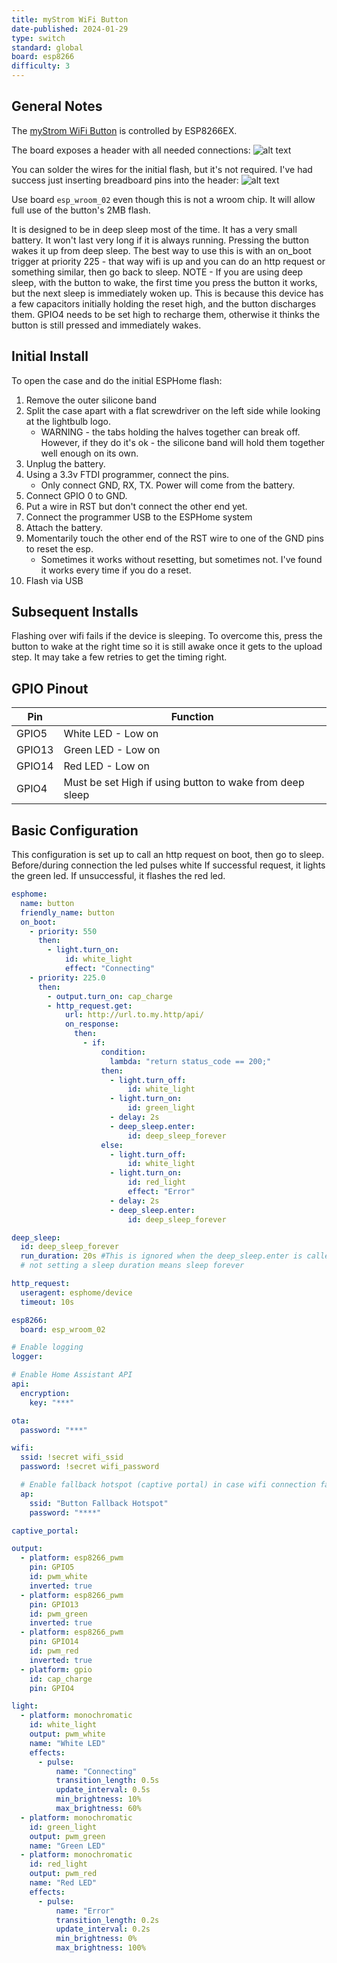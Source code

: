 ```yaml
---
title: myStrom WiFi Button
date-published: 2024-01-29
type: switch
standard: global
board: esp8266
difficulty: 3
---
```


## General Notes

The [myStrom WiFi Button](https://mystrom.ch/wifi-button/) is controlled by ESP8266EX.

The board exposes a header with all needed connections:
![alt text](header.png "Header")

You can solder the wires for the initial flash, but it's not required. I've had success just inserting breadboard pins into the header:
![alt text](pins.png "Pins")

Use board `esp_wroom_02` even though this is not a wroom chip. It will allow full use of the button's 2MB flash.

It is designed to be in deep sleep most of the time. It has a very small battery. It won't last very long if it is always running. Pressing the button wakes it up from deep sleep. The best way to use this is with an on_boot trigger at priority 225 - that way wifi is up and you can do an http request or something similar, then go back to sleep.
NOTE - If you are using deep sleep, with the button to wake, the first time you press the button it works, but the next sleep is immediately woken up. This is because this device has a few capacitors initially holding the reset high, and the button discharges them. GPIO4 needs to be set high to recharge them, otherwise it thinks the button is still pressed and immediately wakes.

## Initial Install

To open the case and do the initial ESPHome flash:

1. Remove the outer silicone band
1. Split the case apart with a flat screwdriver on the left side while looking at the lightbulb logo.
   - WARNING - the tabs holding the halves together can break off. However, if they do it's ok - the silicone band will hold them together well enough on its own.
1. Unplug the battery.
1. Using a 3.3v FTDI programmer, connect the pins.
   - Only connect GND, RX, TX. Power will come from the battery.
1. Connect GPIO 0 to GND.
1. Put a wire in RST but don't connect the other end yet.
1. Connect the programmer USB to the ESPHome system
1. Attach the battery.
1. Momentarily touch the other end of the RST wire to one of the GND pins to reset the esp.
   - Sometimes it works without resetting, but sometimes not. I've found it works every time if you do a reset.
1. Flash via USB

## Subsequent Installs

Flashing over wifi fails if the device is sleeping. To overcome this, press the button to wake at the right time so it is still awake once it gets to the upload step. It may take a few retries to get the timing right.

## GPIO Pinout

| Pin    | Function                                                 |
| ------ | -------------------------------------------------------- |
| GPIO5  | White LED - Low on                                       |
| GPIO13 | Green LED - Low on                                       |
| GPIO14 | Red LED - Low on                                         |
| GPIO4  | Must be set High if using button to wake from deep sleep |

## Basic Configuration

This configuration is set up to call an http request on boot, then go to sleep.
Before/during connection the led pulses white
If successful request, it lights the green led. If unsuccessful, it flashes the red led.

```yaml
esphome:
  name: button
  friendly_name: button
  on_boot:
    - priority: 550
      then:
        - light.turn_on:
            id: white_light
            effect: "Connecting"
    - priority: 225.0
      then:
        - output.turn_on: cap_charge
        - http_request.get:
            url: http://url.to.my.http/api/
            on_response:
              then:
                - if:
                    condition:
                      lambda: "return status_code == 200;"
                    then:
                      - light.turn_off:
                          id: white_light
                      - light.turn_on:
                          id: green_light
                      - delay: 2s
                      - deep_sleep.enter:
                          id: deep_sleep_forever
                    else:
                      - light.turn_off:
                          id: white_light
                      - light.turn_on:
                          id: red_light
                          effect: "Error"
                      - delay: 2s
                      - deep_sleep.enter:
                          id: deep_sleep_forever

deep_sleep:
  id: deep_sleep_forever
  run_duration: 20s #This is ignored when the deep_sleep.enter is called above
  # not setting a sleep duration means sleep forever

http_request:
  useragent: esphome/device
  timeout: 10s

esp8266:
  board: esp_wroom_02

# Enable logging
logger:

# Enable Home Assistant API
api:
  encryption:
    key: "***"

ota:
  password: "***"

wifi:
  ssid: !secret wifi_ssid
  password: !secret wifi_password

  # Enable fallback hotspot (captive portal) in case wifi connection fails
  ap:
    ssid: "Button Fallback Hotspot"
    password: "****"

captive_portal:

output:
  - platform: esp8266_pwm
    pin: GPIO5
    id: pwm_white
    inverted: true
  - platform: esp8266_pwm
    pin: GPIO13
    id: pwm_green
    inverted: true
  - platform: esp8266_pwm
    pin: GPIO14
    id: pwm_red
    inverted: true
  - platform: gpio
    id: cap_charge
    pin: GPIO4

light:
  - platform: monochromatic
    id: white_light
    output: pwm_white
    name: "White LED"
    effects:
      - pulse:
          name: "Connecting"
          transition_length: 0.5s
          update_interval: 0.5s
          min_brightness: 10%
          max_brightness: 60%
  - platform: monochromatic
    id: green_light
    output: pwm_green
    name: "Green LED"
  - platform: monochromatic
    id: red_light
    output: pwm_red
    name: "Red LED"
    effects:
      - pulse:
          name: "Error"
          transition_length: 0.2s
          update_interval: 0.2s
          min_brightness: 0%
          max_brightness: 100%
```

